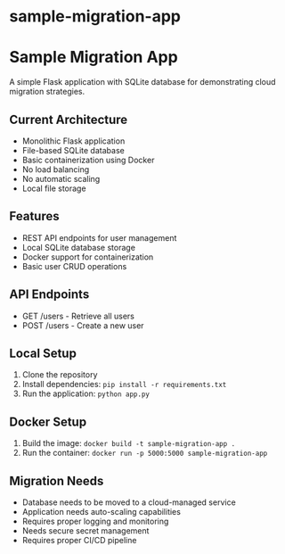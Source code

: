 # sample-migration-app
# Sample Migration App

A simple Flask application with SQLite database for demonstrating cloud migration strategies.

## Current Architecture
- Monolithic Flask application
- File-based SQLite database
- Basic containerization using Docker
- No load balancing
- No automatic scaling
- Local file storage

## Features
- REST API endpoints for user management
- Local SQLite database storage
- Docker support for containerization
- Basic user CRUD operations

## API Endpoints
- GET /users - Retrieve all users
- POST /users - Create a new user

## Local Setup
1. Clone the repository
2. Install dependencies: `pip install -r requirements.txt`
3. Run the application: `python app.py`

## Docker Setup
1. Build the image: `docker build -t sample-migration-app .`
2. Run the container: `docker run -p 5000:5000 sample-migration-app`

## Migration Needs
- Database needs to be moved to a cloud-managed service
- Application needs auto-scaling capabilities
- Requires proper logging and monitoring
- Needs secure secret management
- Requires proper CI/CD pipeline
